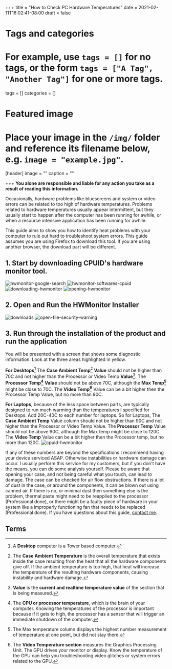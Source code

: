 +++
title = "How to Check PC Hardware Temperatures"
date = 2021-02-11T16:02:41-08:00
draft = false

# Tags and categories
# For example, use `tags = []` for no tags, or the form `tags = ["A Tag", "Another Tag"]` for one or more tags.
tags = []
categories = []

# Featured image
# Place your image in the `/img/` folder and reference its filename below, e.g. `image = "example.jpg"`.
[header]
image = ""
caption = ""

+++
**You alone are responsible and liable for any action you take as a result of reading this information.**

Occasionally, hardware problems like bluescreens and system or video errors can be related to too high of hardware temperatures. Problems related to hardware temperatures usually appear intermittent, but they usually start to happen after the computer has been running for awhile, or when a resource intensive application has been running for awhile.

This guide aims to show you how to identify heat problems with your computer to rule out hard to troubleshoot system errors. This guide assumes you are using Firefox to download this tool. If you are using another browser, the download part will be different.

## 1. Start by downloading CPUID's hardware monitor tool. 
![hwmonitor-google-search](/img/guides/checking-hardware-temp/hwmonitor-google-search.png)
![hwmonitor-softwares-cpuid](/img/guides/checking-hardware-temp/hwmonitor-softwares-cpuid.png)
![downloading-hwmonitor](/img/guides/checking-hardware-temp/downloading-hwmonitor.png)
![opening-hwmonitor](/img/guides/checking-hardware-temp/opening-hwmonitor.png)

## 2. Open and Run the HWMonitor Installer
![downloads](/img/guides/checking-hardware-temp/downloads.png)
![open-file-security-warning](/img/guides/checking-hardware-temp/open-file-security-warning.png)

## 3. Run through the installation of the product and run the application

You will be presented with a screen that shows some diagnostic information. Look at the three areas highlighted in yellow. 

**For Desktops[^Desktop]** The **Case Ambient Temp**[^CaseAmbientTemp] **Value** should not be higher than 70C and not higher than the Processor or Video Temp **Value**[^Value]. The **Processor Temp[^ProcessorTemp]** **Value** should not be above 70C, although the **Max Temp[^MaxTemp]** might be close to 70C. The **Video Temp[^VideoTemp]** Value can be a bit higher then the Processor Temp Value, but no more than 90C. 

**For Laptops**, because of the less space between parts, are typically designed to run much warming than the temperatures I specified for Desktops. Add 20C-40C to each number for laptops. So for Laptops, The **Case Ambient Temp** Value column should not be higher than 90C and not higher than the Processor or Video Temp Value. The **Processor Temp** Value should not be above 90C, although the Max temp might be close to 120C. The **Video Temp** Value can be a bit higher then the Processor temp, but no more than 120C. 
![cpuid-hwmonitor](/img/guides/checking-hardware-temp/cpuid-hwmonitor.png)

If any of these numbers are beyond the specifications I recommend having your device serviced ASAP. Otherwise instabilities or hardware damage can occur. I usually perform this service for my customers, but if you don't have the means, you can do some analysis yourself. Please be aware that opening your case, and not being careful what you touch, can lead to damage. The case can be checked for air flow obstructions. If there is a lot of dust in the case, or around the components, it can be blown out using canned air. If there is no, or minimal dust then something else is the problem, thermal paste might need to be reapplied to the processor (Professional done), or there might be a faulty piece of hardware in your system like a improperly functioning fan that needs to be replaced (Professional done). If you have questions about this guide, [contact me](/#contact).

## Terms

[^Desktop]: A **Desktop** computer is a Tower based computer.
[^CaseAmbientTemp]: The **Case Ambient Temperature** is the overall temperature that exists inside the case resulting from the heat that all the hardware components give off. If the ambient temperature is too high, that heat will increase the temperature of the resulting hardware components, causing instability and hardware damage.
[^Value]: **Value** is the **current and realtime temperature value** of the section that is being measured.
[^MaxTemp]: The Max temperature column displays the highest number measurement of temperature at one point, but did not stay there.
[^ProcessorTemp]: The **CPU or processor temperature**, which is the brain of your computer. Knowing the temperatures of the processor is important because if it gets to high, the processor has a sensor that will trigger an immediate shutdown of the computer.
[^VideoTemp]: The **Video Temperature section** measures the Graphics Processing Unit. The GPU drives your monitor or display. Know the temperature of the GPU can help you troubleshooting video glitches or system errors related to the GPU.
